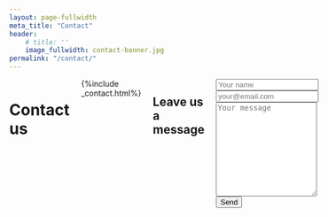 ```yaml
---
layout: page-fullwidth
meta_title: "Contact"
header:
    # title: ''
    image_fullwidth: contact-banner.jpg
permalink: "/contact/"
---
```

<div class="row t60">
    <div class="medium-6 columns b30">
    <h1>Contact us</h1>    
    {%include _contact.html%}
<h2>Leave us a message</h2>
<!-- <form action="https://getform.io/f/465b6217-42b1-4af3-9b17-64e8738c955d" method="POST"> -->
<form name="contact" method="POST" data-netlify="true">
    <input type="text" id="name" name="name" placeholder="Your name" required>
    <input type="email" id="email" name="email" placeholder="your@email.com" required>
    <textarea id="subject" name="subject" placeholder="Your message" style="height:170px" required></textarea>
    <button type="submit">Send</button>
</form>

    </div>

    <div class="medium-6 columns b30">
        <div style="width: 100%"><iframe width="100%" height="600" frameborder="0" scrolling="no" marginheight="0" marginwidth="0" src="https://maps.google.com/maps?width=100%25&amp;height=600&amp;hl=en&amp;q=Ho%20Tim%20Building,%20CUHK+(HKIER)&amp;t=&amp;z=15&amp;ie=UTF8&amp;iwloc=B&amp;output=embed"></iframe></div>
    </div><!-- /.medium-6.columns -->
</div>

